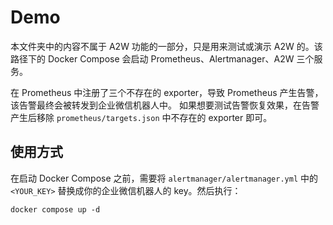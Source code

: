# Demo

本文件夹中的内容不属于 A2W 功能的一部分，只是用来测试或演示 A2W 的。该路径下的 Docker Compose 会启动 Prometheus、Alertmanager、A2W 三个服务。

在 Prometheus 中注册了三个不存在的 exporter，导致 Prometheus 产生告警，该告警最终会被转发到企业微信机器人中。 如果想要测试告警恢复效果，在告警产生后移除 `prometheus/targets.json` 中不存在的 exporter 即可。

## 使用方式

在启动 Docker Compose 之前，需要将 `alertmanager/alertmanager.yml` 中的 `<YOUR_KEY>` 替换成你的企业微信机器人的 key。然后执行：

```shell
docker compose up -d
```

